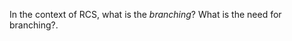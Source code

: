 <panel header=":lock: What is branching?">
<question has-input="true">

In the context of RCS, what is the _branching_? What is the need for branching?.

</question>
</panel>
